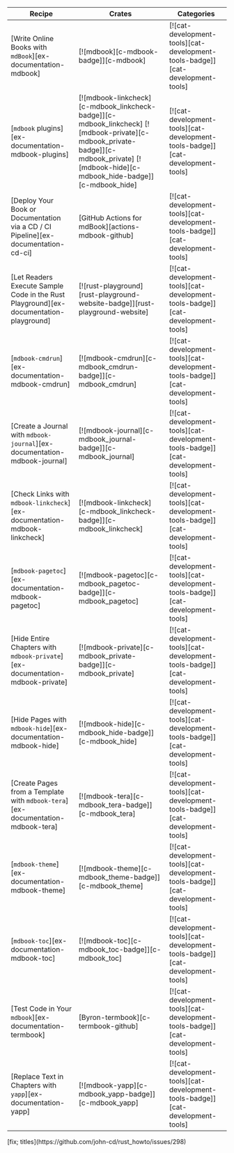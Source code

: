 | Recipe | Crates | Categories |
|--------|--------|------------|
| [Write Online Books with `mdBook`][ex-documentation-mdbook] | [![mdbook][c-mdbook-badge]][c-mdbook] | [![cat-development-tools][cat-development-tools-badge]][cat-development-tools] |
| [`mdbook` plugins][ex-documentation-mdbook-plugins] | [![mdbook-linkcheck][c-mdbook_linkcheck-badge]][c-mdbook_linkcheck] [![mdbook-private][c-mdbook_private-badge]][c-mdbook_private] [![mdbook-hide][c-mdbook_hide-badge]][c-mdbook_hide] | [![cat-development-tools][cat-development-tools-badge]][cat-development-tools] |
| [Deploy Your Book or Documentation via a CD / CI Pipeline][ex-documentation-cd-ci] | [GitHub Actions for mdBook][actions-mdbook-github] | [![cat-development-tools][cat-development-tools-badge]][cat-development-tools] |
| [Let Readers Execute Sample Code in the Rust Playground][ex-documentation-playground] | [![rust-playground][rust-playground-website-badge]][rust-playground-website] | [![cat-development-tools][cat-development-tools-badge]][cat-development-tools] |
| [`mdbook-cmdrun`][ex-documentation-mdbook-cmdrun] | [![mdbook-cmdrun][c-mdbook_cmdrun-badge]][c-mdbook_cmdrun] | [![cat-development-tools][cat-development-tools-badge]][cat-development-tools] |
| [Create a Journal with `mdbook-journal`][ex-documentation-mdbook-journal] | [![mdbook-journal][c-mdbook_journal-badge]][c-mdbook_journal] | [![cat-development-tools][cat-development-tools-badge]][cat-development-tools] |
| [Check Links with `mdbook-linkcheck`][ex-documentation-mdbook-linkcheck] | [![mdbook-linkcheck][c-mdbook_linkcheck-badge]][c-mdbook_linkcheck] | [![cat-development-tools][cat-development-tools-badge]][cat-development-tools] |
| [`mdbook-pagetoc`][ex-documentation-mdbook-pagetoc] | [![mdbook-pagetoc][c-mdbook_pagetoc-badge]][c-mdbook_pagetoc] | [![cat-development-tools][cat-development-tools-badge]][cat-development-tools] |
| [Hide Entire Chapters with `mdbook-private`][ex-documentation-mdbook-private] | [![mdbook-private][c-mdbook_private-badge]][c-mdbook_private] | [![cat-development-tools][cat-development-tools-badge]][cat-development-tools] |
| [Hide Pages with `mdbook-hide`][ex-documentation-mdbook-hide] | [![mdbook-hide][c-mdbook_hide-badge]][c-mdbook_hide] | [![cat-development-tools][cat-development-tools-badge]][cat-development-tools] |
| [Create Pages from a Template with `mdbook-tera`][ex-documentation-mdbook-tera] | [![mdbook-tera][c-mdbook_tera-badge]][c-mdbook_tera] | [![cat-development-tools][cat-development-tools-badge]][cat-development-tools] |
| [`mdbook-theme`][ex-documentation-mdbook-theme] | [![mdbook-theme][c-mdbook_theme-badge]][c-mdbook_theme] | [![cat-development-tools][cat-development-tools-badge]][cat-development-tools] |
| [`mdbook-toc`][ex-documentation-mdbook-toc] | [![mdbook-toc][c-mdbook_toc-badge]][c-mdbook_toc] | [![cat-development-tools][cat-development-tools-badge]][cat-development-tools] |
| [Test Code in Your `mdbook`][ex-documentation-termbook] | [Byron-termbook][c-termbook-github] | [![cat-development-tools][cat-development-tools-badge]][cat-development-tools] |
| [Replace Text in Chapters with `yapp`][ex-documentation-yapp] | [![mdbook-yapp][c-mdbook_yapp-badge]][c-mdbook_yapp] | [![cat-development-tools][cat-development-tools-badge]][cat-development-tools] |

<div class="hidden">
[fix; titles](https://github.com/john-cd/rust_howto/issues/298)
</div>
